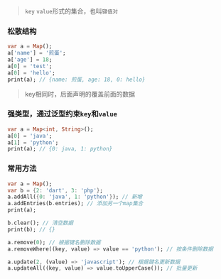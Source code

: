 > `key` `value`形式的集合，也叫`键值对`

### 松散结构

```dart
var a = Map();
a['name'] = '煎蛋';
a['age'] = 18;
a[0] = 'test';
a[0] = 'hello';
print(a); // {name: 煎蛋, age: 18, 0: hello}
```

> key相同时，后面声明的覆盖前面的数据


### 强类型，通过泛型约束`key`和`value`

```dart
var a = Map<int, String>();
a[0] = 'java';
a[1] = 'python';
print(a); // {0: java, 1: python}
```


### 常用方法

```dart
var a = Map();
var b = {2: 'dart', 3: 'php'};
a.addAll({0: 'java', 1: 'python'}); // 新增
a.addEntries(b.entries); // 添加另一个map集合
print(a);

b.clear(); // 清空数据
print(b); // {}

a.remove(0); // 根据键名删除数据
a.removeWhere((key, value) => value == 'python'); // 按条件删除数据

a.update(2, (value) => 'javascript'); // 根据键名更新数据
a.updateAll((key, value) => value.toUpperCase()); // 批量更新
```
